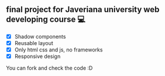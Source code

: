 ## final project for Javeriana university web developing course 💻

 - [x] Shadow components
 - [x] Reusable layout
 - [x] Only html css and js, no frameworks
 - [x] Responsive design  
 
 You can fork and check the code :D
